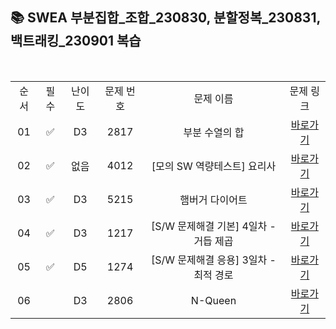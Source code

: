 ## 📚 SWEA 부분집합_조합_230830, 분할정복_230831, 백트래킹_230901 복습
  
  
<br/>
  
<table>
  <tr>
    <td align="center">순서</td>
    <td align="center">필수</td>
    <td align="center">난이도</td>
    <td align="center">문제 번호</td>
    <td align="center">문제 이름</td>
    <td align="center">문제 링크</td>
  </tr>
    <tr>
    <td align="center">01</td>
    <td align="center">✅</td>
    <td align="center">D3</td>
    <td align="center">2817</td>
    <td align="center">부분 수열의 합</td>
    <td align="center"><a href="https://swexpertacademy.com/main/talk/solvingClub/problemView.do?solveclubId=AYnNXMA6KZwDFAUe&contestProbId=AV7IzvG6EksDFAXB&probBoxId=AYpEW2Oqg78DFAV6&type=PROBLEM&problemBoxTitle=%EB%B6%80%EB%B6%84%EC%A7%91%ED%95%A9_%EC%A1%B0%ED%95%A9_230830&problemBoxCnt=3">바로가기</a></td>
  </tr>
    <tr>
    <td align="center">02</td>
    <td align="center">✅</td>
    <td align="center"> 없음 </td>
    <td align="center">4012</td>
    <td align="center">[모의 SW 역량테스트] 요리사</td>
    <td align="center"><a href="https://swexpertacademy.com/main/talk/solvingClub/problemView.do?solveclubId=AYnNXMA6KZwDFAUe&contestProbId=AWIeUtVakTMDFAVH&probBoxId=AYpEW2Oqg78DFAV6&type=PROBLEM&problemBoxTitle=%EB%B6%80%EB%B6%84%EC%A7%91%ED%95%A9_%EC%A1%B0%ED%95%A9_230830&problemBoxCnt=3">바로가기</a></td>
  </tr>
    <tr>
    <td align="center">03</td>
    <td align="center">✅</td>
    <td align="center">D3</td>
    <td align="center">5215</td>
    <td align="center">햄버거 다이어트</td>
    <td align="center"><a href="https://swexpertacademy.com/main/talk/solvingClub/problemView.do?solveclubId=AYnNXMA6KZwDFAUe&contestProbId=AWT-lPB6dHUDFAVT&probBoxId=AYpEW2Oqg78DFAV6&type=PROBLEM&problemBoxTitle=%EB%B6%80%EB%B6%84%EC%A7%91%ED%95%A9_%EC%A1%B0%ED%95%A9_230830&problemBoxCnt=3">바로가기</a></td>
  </tr>
    <tr>
    <td align="center">04</td>
    <td align="center">✅</td>
    <td align="center">D3</td>
    <td align="center">1217</td>
    <td align="center">[S/W 문제해결 기본] 4일차 - 거듭 제곱</td>
    <td align="center"><a href="https://swexpertacademy.com/main/talk/solvingClub/problemView.do?solveclubId=AYnNXMA6KZwDFAUe&contestProbId=AV14dUIaAAUCFAYD&probBoxId=AYpJgscq2LYDFAV6&type=PROBLEM&problemBoxTitle=%EB%B6%84%ED%95%A0%EC%A0%95%EB%B3%B5_230831&problemBoxCnt=2">바로가기</a></td>
  </tr>
    <tr>
    <td align="center">05</td>
    <td align="center">✅</td>
    <td align="center">D5</td>
    <td align="center">1274</td>
    <td align="center">[S/W 문제해결 응용] 3일차 - 최적 경로</td>
    <td align="center"><a href="https://swexpertacademy.com/main/talk/solvingClub/problemView.do?solveclubId=AYnNXMA6KZwDFAUe&contestProbId=AV15OZ4qAPICFAYD&probBoxId=AYpOhUkK4zUDFAV6&type=PROBLEM&problemBoxTitle=%EB%B0%B1%ED%8A%B8%EB%9E%98%ED%82%B9_230901&problemBoxCnt=3">바로가기</a></td>
  </tr>
        <tr>
    <td align="center">06</td>
    <td align="center"></td>
    <td align="center">D3</td>
    <td align="center">2806</td>
    <td align="center">N-Queen</td>
    <td align="center"><a href="https://swexpertacademy.com/main/talk/solvingClub/problemView.do?solveclubId=AYnNXMA6KZwDFAUe&contestProbId=AV7GKs06AU0DFAXB&probBoxId=AYpOhUkK4zUDFAV6&type=PROBLEM&problemBoxTitle=%EB%B0%B1%ED%8A%B8%EB%9E%98%ED%82%B9_230901&problemBoxCnt=3">바로가기</a></td>
  </tr>
</table>

<br/><br/>
